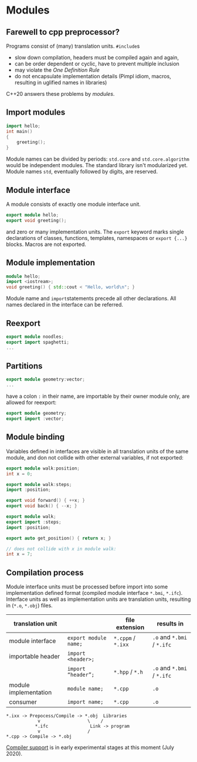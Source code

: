 # Modules

## Farewell to cpp preprocessor?

Programs consist of (many) translation units. `#include`s

* slow down compilation, headers must be compiled again and again,
* can be order dependent or cyclic, have to prevent multiple inclusion
* may violate the *One Definition Rule*
* do not encapsulate implementation details (Pimpl idiom, macros, resulting in uglified names in libraries)

C++20 answers these problems by *modules*.

## Import modules

``` cpp
import hello;
int main()
{
    greeting();
}
```

Module names can be divided by periods: `std.core` and `std.core.algorithm` would be independent modules. The standard library isn't modularized yet. Module names `std`, eventually followed by digits, are reserved. 

## Module interface

A module consists of exactly one module interface unit.

``` cpp
export module hello;
export void greeting();
```

and zero or many implementation units. The `export` keyword marks single declarations of classes, functions, templates, namespaces or `export {...}` blocks. Macros are not exported.

## Module implementation

``` cpp
module hello;
import <iostream>;
void greeting() { std::cout < "Hello, world\n"; }
```

Module name and `import`statements precede all other declarations. All names declared in the interface can be referred.

## Reexport

``` cpp
export module noodles;
export import spaghetti;
...
```

## Partitions

``` cpp
export module geometry:vector;
...
```

have a colon `:` in their name, are importable by their owner module only, are allowed for reexport:

``` cpp
export module geometry;
export import :vector;
```

## Module binding

Variables defined in interfaces are visible in all translation units of the same module, and don not collide with other external variables, if not exported:

``` cpp
export module walk:position;
int x = 0;
```

``` cpp
export module walk:steps;
import :position;

export void forward() { ++x; }
export void back() { --x; }
```

``` cpp
export module walk;
export import :steps;
import :position;

export auto get_position() { return x; }
```

``` cpp
// does not collide with x in module walk:
int x = 7;
```

## Compilation process

Module interface units must be processed before import into some implementation defined format (compiled module interface `*.bmi`, `*.ifc`). Interface units as well as implementation units are translation units, resulting in (`*.o`, `*.obj`) files. 

| translation unit      |                       | file extension     | results in                 |
| --------------------- | --------------------- | ------------------ | -------------------------- |
| module interface      | `export module name;` | `*.cppm` / `*.ixx` | `.o` and `*.bmi` / `*.ifc` |
| importable header     | `import <header>;`    |                    |                            |
|                       | `import “header”;`    | `*.hpp` / `*.h`    | `.o` and `*.bmi` / `*.ifc` |
| module implementation | `module name;`        | `*.cpp`            | `.o`                       |
| consumer              | `import name;`        | `*.cpp`            | `.o`                       |

```
*.ixx -> Prepocess/Compile -> *.obj  Libraries           
            v                  \    / 
           *.ifc                Link -> program
            v                  /
*.cpp -> Compile -> *.obj
```

[Compiler support](http://en.cppreference.com/w/cpp/compiler_support) is in early experimental stages at this moment (July 2020).